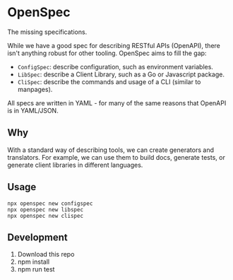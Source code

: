 # OpenSpec

The missing specifications.

While we have a good spec for describing RESTful APIs (OpenAPI), there isn't anything robust for other tooling. 
OpenSpec aims to fill the gap:

- `ConfigSpec`: describe configuration, such as environment variables.
- `LibSpec`: describe a Client Library, such as a Go or Javascript package.
- `CliSpec`: describe the commands and usage of a CLI (similar to manpages).

All specs are written in YAML - for many of the same reasons that OpenAPI is in YAML/JSON.

## Why

With a standard way of describing tools, we can create generators and translators.
For example, we can use them to build docs, generate tests, or generate client libraries in different languages. 


## Usage

```
npx openspec new configspec
npx openspec new libspec
npx openspec new clispec
```


## Development

1. Download this repo
2. npm install
3. npm run test
   
